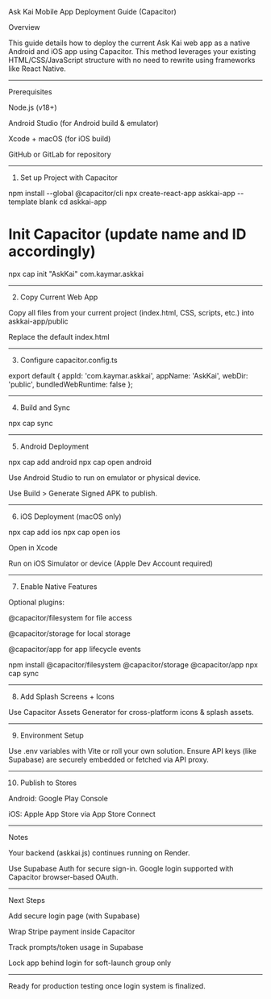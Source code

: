 Ask Kai Mobile App Deployment Guide (Capacitor)

Overview

This guide details how to deploy the current Ask Kai web app as a native Android and iOS app using Capacitor. This method leverages your existing HTML/CSS/JavaScript structure with no need to rewrite using frameworks like React Native.


---

Prerequisites

Node.js (v18+)

Android Studio (for Android build & emulator)

Xcode + macOS (for iOS build)

GitHub or GitLab for repository



---

1. Set up Project with Capacitor

npm install --global @capacitor/cli
npx create-react-app askkai-app --template blank
cd askkai-app

# Init Capacitor (update name and ID accordingly)
npx cap init "AskKai" com.kaymar.askkai


---

2. Copy Current Web App

Copy all files from your current project (index.html, CSS, scripts, etc.) into askkai-app/public

Replace the default index.html



---

3. Configure capacitor.config.ts

export default {
  appId: 'com.kaymar.askkai',
  appName: 'AskKai',
  webDir: 'public',
  bundledWebRuntime: false
};


---

4. Build and Sync

npx cap sync


---

5. Android Deployment

npx cap add android
npx cap open android

Use Android Studio to run on emulator or physical device.

Use Build > Generate Signed APK to publish.



---

6. iOS Deployment (macOS only)

npx cap add ios
npx cap open ios

Open in Xcode

Run on iOS Simulator or device (Apple Dev Account required)



---

7. Enable Native Features

Optional plugins:

@capacitor/filesystem for file access

@capacitor/storage for local storage

@capacitor/app for app lifecycle events


npm install @capacitor/filesystem @capacitor/storage @capacitor/app
npx cap sync


---

8. Add Splash Screens + Icons

Use Capacitor Assets Generator for cross-platform icons & splash assets.


---

9. Environment Setup

Use .env variables with Vite or roll your own solution. Ensure API keys (like Supabase) are securely embedded or fetched via API proxy.


---

10. Publish to Stores

Android: Google Play Console

iOS: Apple App Store via App Store Connect



---

Notes

Your backend (askkai.js) continues running on Render.

Use Supabase Auth for secure sign-in. Google login supported with Capacitor browser-based OAuth.



---

Next Steps

Add secure login page (with Supabase)

Wrap Stripe payment inside Capacitor

Track prompts/token usage in Supabase

Lock app behind login for soft-launch group only



---

Ready for production testing once login system is finalized.

